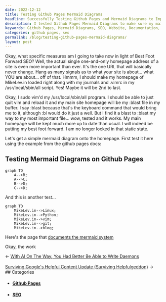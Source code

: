 ```yaml
---
date: 2022-12-12
title: Testing Github Pages Mermaid Diagrams
headline: Successfully Testing Github Pages and Mermaid Diagrams to Improve My Website
description: I tested Github Pages Mermaid Diagrams to make sure my main homepage is up to date and optimized for SEO. My tests were successful, so I'm now able to add a mermaid diagram to my homepage. Plus, I found a page that documents the mermaid system. Read my blog post to find out how I used Github Pages and Mermaid Diagrams to improve my website.
keywords: Github Pages, Mermaid Diagrams, SEO, Website, Documentation, Improvement
categories: github pages, seo
permalink: /blog/testing-github-pages-mermaid-diagrams/
layout: post
---
```



Okay, what specific measures am I going to take now in light of Best Foot
Forward SEO? Well, the actual single one-and-only homepage address of a site is
even more important than ever. It's the one URL that will basically never
change. Hang as many signals as to what your site is about... what YOU are
about... off of that. Hmmm, I should make my homepage of MikeLev.in loaded
right along with my journals and .vimrc in my /usr/local/sbin/all script. Yes!
Maybe it will be 2nd to last.

Okay, I sudo vim'd my /usr/local/sbin/all program. I should be able to just
quit vim and reload it and my main site homepage will be my :blast file in my
buffer. I say :blast because that's the keyboard command that would bring me to
it, although :bl would do it just a well. But I find it a blast to :blast my
way to my most important file... wow, tested and it works. My main homepage
will be kept much more up to date than usual. I will indeed be putting my best
foot forward. I am no longer locked in that static state.

Let's get a simple mermaid diagram onto the homepage. First test it here using
the example from the github pages docs:

## Testing Mermaid Diagrams on Github Pages

```mermaid
graph TD
    A-->B;
    A-->C;
    B-->D;
    C-->D;
```

And this is another test...

```mermaid
graph TD
    MikeLev.in-->Linux;
    MikeLev.in-->Python;
    MikeLev.in-->vim;
    MikeLev.in-->git;
    MikeLev.in-->blog;
```

Here's the page that [documents the mermaid system](https://mermaid-js.github.io/)

Okay, the work


<div class="arrow-links"><div class="post-nav-prev"><span class="arrow">&larr;&nbsp;</span><a href="/blog/with-ai-on-the-way-you-had-better-be-able-to-write-daemons/">With AI On The Way, You Had Better Be Able to Write Daemons</a></div> &nbsp; <div class="post-nav-next"><a href="/blog/surviving-google-s-helpful-content-update-surviving-helpfulgeddon/">Surviving Google's Helpful Content Update (Surviving Helpfulgeddon)</a><span class="arrow">&nbsp;&rarr;</span></div></div>
## Categories

<ul>
<li><h4><a href='/github-pages/'>Github Pages</a></h4></li>
<li><h4><a href='/seo/'>SEO</a></h4></li></ul>